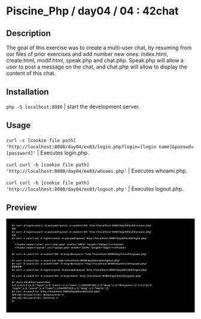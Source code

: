 # Piscine_Php / day04 / 04 : 42chat

## Description
The goal of this exercise was to create a multi-user chat, by resuming from our files of prior exercises and add number new ones: index.html, create.html, modif.html, speak.php and chat.php. Speak.php will allow a user to post a message on the chat, and chat.php will allow to display the content of this chat.

## Installation
`php -S localhost:8080` | start the development server.

## Usage
`curl -c [cookie file path] 'http://localhost:8080/day04/ex03/login.php?login=[login name]&passwd=[password]'` | Executes login.php.

`curl curl -b [cookie file path] 'http://localhost:8080/day04/ex03/whoami.php'` | Executes whoami.php.

`curl curl -b [cookie file path] 'http://localhost:8080/day04/ex03/logout.php'` | Executes logout.php.

## Preview
<img src="../../resources/images/chat.png" width="1200">
